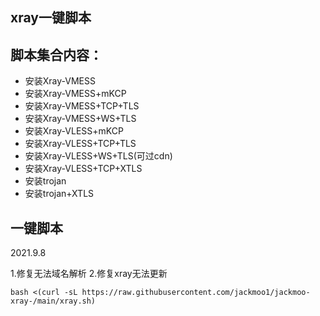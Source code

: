 ## xray一键脚本



## 脚本集合内容：

-    安装Xray-VMESS
-    安装Xray-VMESS+mKCP
-    安装Xray-VMESS+TCP+TLS
-    安装Xray-VMESS+WS+TLS
-    安装Xray-VLESS+mKCP
-    安装Xray-VLESS+TCP+TLS
-    安装Xray-VLESS+WS+TLS(可过cdn)
-    安装Xray-VLESS+TCP+XTLS
-    安装trojan
-    安装trojan+XTLS



## 一键脚本 

2021.9.8

1.修复无法域名解析 2.修复xray无法更新 

`bash <(curl -sL https://raw.githubusercontent.com/jackmoo1/jackmoo-xray-/main/xray.sh)`









